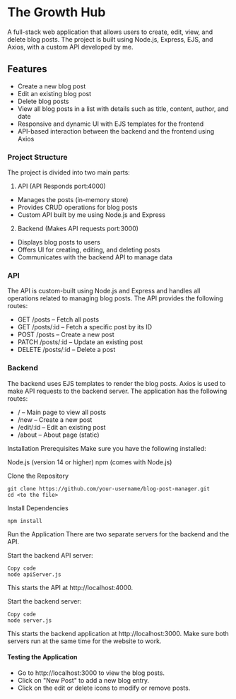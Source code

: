 # The Growth Hub
A full-stack web application that allows users to create, edit, view, and delete blog posts. The project is built using Node.js, Express, EJS, and Axios, with a custom API developed by me.

## Features
* Create a new blog post
* Edit an existing blog post
* Delete blog posts
* View all blog posts in a list with details such as title, content, author, and date
* Responsive and dynamic UI with EJS templates for the frontend
* API-based interaction between the backend and the frontend using Axios
  
### Project Structure
The project is divided into two main parts:
1. API (API Responds port:4000)

* Manages the posts (in-memory store)
* Provides CRUD operations for blog posts
* Custom API built by me using Node.js and Express
  
2. Backend (Makes API requests port:3000)

* Displays blog posts to users
* Offers UI for creating, editing, and deleting posts
* Communicates with the backend API to manage data

### API 
The API is custom-built using Node.js and Express and handles all operations related to managing blog posts. The API provides the following routes:

* GET /posts – Fetch all posts
* GET /posts/:id – Fetch a specific post by its ID
* POST /posts – Create a new post
* PATCH /posts/:id – Update an existing post
* DELETE /posts/:id – Delete a post
  
### Backend
The backend uses EJS templates to render the blog posts. Axios is used to make API requests to the backend server. The application has the following routes:

* / – Main page to view all posts
* /new – Create a new post
* /edit/:id – Edit an existing post
* /about – About page (static)
  
Installation
Prerequisites
Make sure you have the following installed:

Node.js (version 14 or higher)
npm (comes with Node.js)

Clone the Repository
```
git clone https://github.com/your-username/blog-post-manager.git
cd <to the file>
```
Install Dependencies
```
npm install
```
Run the Application
There are two separate servers for the backend and the API.

Start the backend API server:
```
Copy code
node apiServer.js
```
This starts the API at http://localhost:4000.

Start the backend server:
```
Copy code
node server.js
```
This starts the backend application at http://localhost:3000.
Make sure both servers run at the same time for the website to work.

#### Testing the Application
* Go to http://localhost:3000 to view the blog posts.
* Click on "New Post" to add a new blog entry.
* Click on the edit or delete icons to modify or remove posts.
